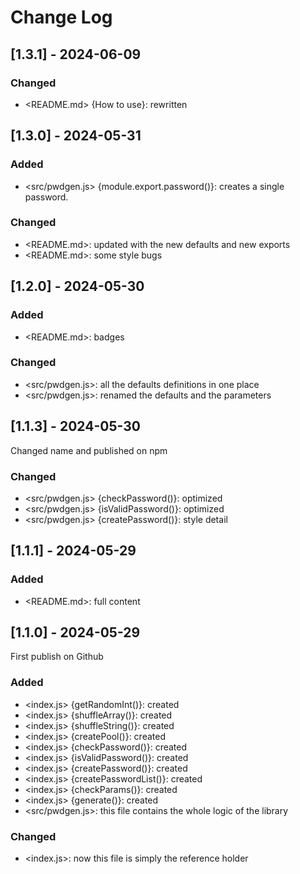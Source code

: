 # Change Log

<!--
## [Unreleased] | [major.minor.patch] - yyyy-mm-dd
### Added | Fixed | Changed | Removed | Deprecated | Security
- <filename> {section}: description
(example: https://gist.github.com/ThornDuke/64da76cd4a56b16492d5101691f6108f)
-->

## [1.3.1] - 2024-06-09

### Changed

- <README.md> {How to use}: rewritten

## [1.3.0] - 2024-05-31

### Added

- <src/pwdgen.js> {module.export.password()}: creates a single password.

### Changed

- <README.md>: updated with the new defaults and new exports
- <README.md>: some style bugs

## [1.2.0] - 2024-05-30

### Added

- <README.md>: badges

### Changed

- <src/pwdgen.js>: all the defaults definitions in one place
- <src/pwdgen.js>: renamed the defaults and the parameters

## [1.1.3] - 2024-05-30

Changed name and published on npm

### Changed

- <src/pwdgen.js> {checkPassword()}: optimized
- <src/pwdgen.js> {isValidPassword()}: optimized
- <src/pwdgen.js> {createPassword()}: style detail

## [1.1.1] - 2024-05-29

### Added

- <README.md>: full content

## [1.1.0] - 2024-05-29

First publish on Github

### Added

- <index.js> {getRandomInt()}: created
- <index.js> {shuffleArray()}: created
- <index.js> {shuffleString()}: created
- <index.js> {createPool()}: created
- <index.js> {checkPassword()}: created
- <index.js> {isValidPassword()}: created
- <index.js> {createPassword()}: created
- <index.js> {createPasswordList()}: created
- <index.js> {checkParams()}: created
- <index.js> {generate()}: created
- <src/pwdgen.js>: this file contains the whole logic of the library

### Changed

- <index.js>: now this file is simply the reference holder
